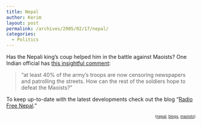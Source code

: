 ```yaml
---
title: Nepal
author: Kerim
layout: post
permalink: /archives/2005/02/17/nepal/
categories:
  - Politics
---
```

Has the Nepali king&#8217;s coup helped him in the battle against Maoists? One Indian official has <a href="http://www.guardian.co.uk/elsewhere/journalist/story/0,7792,1415132,00.html" onclick="_gaq.push(['_trackEvent', 'outbound-article', 'http://www.guardian.co.uk/elsewhere/journalist/story/0,7792,1415132,00.html', 'this insightful comment']);" >this insightful comment</a>:

> &#8220;at least 40% of the army&#8217;s troops are now censoring newspapers and patrolling the streets. How can the rest of the soldiers hope to defeat the Maoists?&#8221;

To keep up-to-date with the latest developments check out the blog &#8220;<a href="http://freenepal.blogspot.com/" onclick="_gaq.push(['_trackEvent', 'outbound-article', 'http://freenepal.blogspot.com/', 'Radio Free Nepal']);" >Radio Free Nepal</a>.&#8221;

<div style="text-align:right;">
  <span style="font-size:x-small;">{<a href="http://technorati.com/tag/nepal" onclick="_gaq.push(['_trackEvent', 'outbound-article', 'http://technorati.com/tag/nepal', 'nepal']);"  rel="tag">nepal</a>, <a href="http://technorati.com/tag/blogs" onclick="_gaq.push(['_trackEvent', 'outbound-article', 'http://technorati.com/tag/blogs', 'blogs']);"  rel="tag">blogs</a>, <a href="http://technorati.com/tag/maoists" onclick="_gaq.push(['_trackEvent', 'outbound-article', 'http://technorati.com/tag/maoists', 'maoists']);"  rel="tag">maoists</a>}</span>


